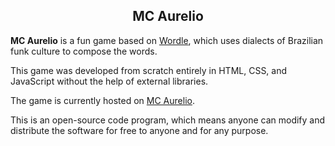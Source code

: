 <h2 align="center">MC Aurelio</h2>
<p><a><strong>MC Aurelio</strong></a> is a fun game based on <a href="https://www.nytimes.com/games/wordle/index.html">Wordle<a>, which uses dialects of Brazilian funk culture to compose the words.</p>
<p>This game was developed from scratch entirely in HTML, CSS, and JavaScript without the help of external libraries.</p>
<p>The game is currently hosted on <a href="http://mcaurelio.com">MC Aurelio</a>.</p>
This is an open-source code program, which means anyone can modify and distribute the software for free to anyone and for any purpose.</p>
